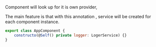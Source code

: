 
Component will look up for it is own provider, 

The main feature is that with this annotation , service will be created for each component instance.

```js
export class AppComponent {
	constructo(@Self() private logger: LogerService) {}
}
```